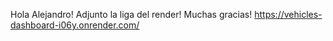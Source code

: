 Hola Alejandro! 
Adjunto la liga del render! Muchas gracias! 
https://vehicles-dashboard-i06y.onrender.com/
